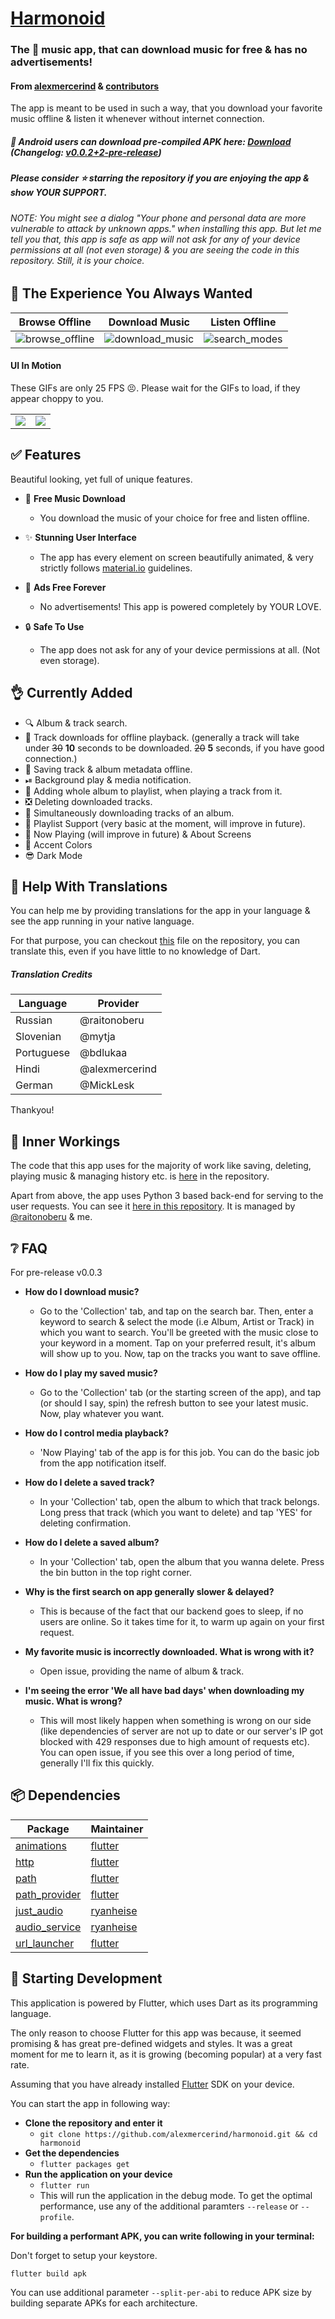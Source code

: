 # [Harmonoid](https://github.com/alexmercerind/harmonoid/)

### The 🎵 music app, that can download music for free & has no advertisements!
#### From [alexmercerind](https://github.com/alexmercerind) & [contributors](https://github.com/alexmercerind/harmonoid/graphs/contributors)
The app is meant to be used in such a way, that you download your favorite music offline & listen it whenever without internet connection.

##### 💾 Android users can download pre-compiled APK here: [Download](https://github.com/alexmercerind/harmonoid/releases/download/v0.0.2%2B2/harmonoid-v0.0.2+2-pre-release.apk) (Changelog: [v0.0.2+2-pre-release](https://github.com/alexmercerind/harmonoid/releases/tag/v0.0.2%2B2))
##### Please consider ⭐ starring the repository if you are enjoying the app & show YOUR SUPPORT.
###### NOTE: You might see a dialog "Your phone and personal data are more vulnerable to attack by unknown apps." when installing this app. But let me tell you that, this app is safe as app will not ask for any of your device permissions at all (not even storage) & you are seeing the code in this repository. Still, it is your choice.


## 💎 The Experience You Always Wanted

|Browse Offline|Download Music|Listen Offline|
|-|-|-|
|![browse_offline](https://github.com/alexmercerind/harmonoid/blob/master/README%20Assets/browse_offline.jpg)|![download_music](https://github.com/alexmercerind/harmonoid/blob/master/README%20Assets/download_music.jpg)|![search_modes](https://github.com/alexmercerind/harmonoid/blob/master/README%20Assets/now_playing_demo.jpg)|

#### UI In Motion

These GIFs are only 25 FPS 😣. Please wait for the GIFs to load, if they appear choppy to you.

|||
|-|-|
|![](https://github.com/alexmercerind/harmonoid/blob/master/README%20Assets/album_demo.gif) |![](https://github.com/alexmercerind/harmonoid/blob/master/README%20Assets/ui_demo.gif)|


## ✅ Features


 Beautiful looking, yet full of unique features.

- 💾 __Free Music Download__
  - You download the music of your choice for free and listen offline.

- ✨ __Stunning User Interface__
  - The app has every element on screen beautifully animated, & very strictly follows [material.io](https://material.io) guidelines. 

- 💝 __Ads Free Forever__
  - No advertisements! This app is powered completely by YOUR LOVE.
  
- 🔒 __Safe To Use__
  - The app does not ask for any of your device permissions at all. (Not even storage).


## 👌 Currently Added

- 🔍 Album & track search.
- 💾 Track downloads for offline playback. (generally a track will take under ~~30~~ **10** seconds to be downloaded. ~~20~~ **5** seconds, if you have good connection.)
- 🧷 Saving track & album metadata offline.
- ⏯ Background play & media notification.
- 📃 Adding whole album to playlist, when playing a track from it.
- ❎ Deleting downloaded tracks.
- 📁 Simultaneously downloading tracks of an album.
- 📃 Playlist Support (very basic at the moment, will improve in future).
- 🎵 Now Playing (will improve in future) &  About Screens
- 🌈 Accent Colors 
- 😎 Dark Mode

## 🎉 Help With Translations

You can help me by providing translations for the app in your language & see the app running in your native language.

For that purpose, you can checkout [this](https://github.com/alexmercerind/harmonoid/blob/master/lib/scripts/globalsupdater.dart) file on the repository, you can translate this, even if you have little to no knowledge of Dart.

##### Translation Credits

|Language       |Provider       |
|---------------|---------------|
|Russian        |@raitonoberu   |
|Slovenian      |@mytja         |
|Portuguese     |@bdlukaa       |
|Hindi          |@alexmercerind |
|German         |@MickLesk      |

Thankyou!


## 📖 Inner Workings

The code that this app uses for the majority of work like saving, deleting, playing music & managing history etc. is [here](https://github.com/alexmercerind/harmonoid/tree/master/lib/scripts) in the repository.

Apart from above, the app uses Python 3 based back-end for serving to the user requests. You can see it [here in this repository](https://github.com/raitonoberu/harmonoid-service). It is managed by [@raitonoberu](https://github.com/raitonoberu) & me.


## ❔ FAQ

For pre-release v0.0.3

- __How do I download music?__
  - Go to the 'Collection' tab, and tap on the search bar. Then, enter a keyword to search & select the mode (i.e Album, Artist or Track) in which you want to search. You'll be greeted with the music close to your keyword in a moment. Tap on your preferred result, it's album will show up to you. Now, tap on the tracks you want to save offline.

- __How do I play my saved music?__
  - Go to the 'Collection' tab (or the starting screen of the app), and tap (or should I say, spin) the refresh button to see your latest music. Now, play whatever you want.
  
- __How do I control media playback?__
  - 'Now Playing' tab of the app is for this job. You can do the basic job from the app notification itself.

- __How do I delete a saved track?__
  - In your 'Collection' tab, open the album to which that track belongs. Long press that track (which you want to delete) and tap 'YES' for deleting confirmation.

- __How do I delete a saved album?__
  - In your 'Collection' tab, open the album that you wanna delete. Press the bin button in the top right corner.
  
- __Why is the first search on app generally slower & delayed?__
  - This is because of the fact that our backend goes to sleep, if no users are online. So it takes time for it, to warm up again on your first request.
  
- __My favorite music is incorrectly downloaded. What is wrong with it?__
  - Open issue, providing the name of album & track.
  
- __I'm seeing the error 'We all have bad days' when downloading my music. What is wrong?__
  - This will most likely happen when something is wrong on our side (like dependencies of server are not up to date or our server's IP got blocked with 429 responses due to high amount of requests etc). You can open issue, if you see this over a long period of time, generally I'll fix this quickly.


## 📦 Dependencies

|Package                                                        |Maintainer                               |
|---------------------------------------------------------------|-----------------------------------------|
|[animations](https://pub.dev/packages/animations)              |[flutter](https://github.com/flutter)    |
|[http](https://pub.dev/packages/http)                          |[flutter](https://github.com/flutter)    |
|[path](https://pub.dev/packages/path)                          |[flutter](https://github.com/flutter)    |
|[path_provider](https://pub.dev/packages/path_provider)        |[flutter](https://github.com/flutter)    |
|[just_audio](https://github.com/ryanheise/just_audio)          |[ryanheise](https://github.com/ryanheise)|
|[audio_service](https://github.com/ryanheise/audio_service)    |[ryanheise](https://github.com/ryanheise)|
|[url_launcher](https://pub.dev/packages/url_launcher)          |[flutter](https://github.com/flutter)    |


## 🔧 Starting Development

This application is powered by Flutter, which uses Dart as its programming language.

The only reason to choose Flutter for this app was because, it seemed promising & has great pre-defined widgets and styles. It was a great moment for me to learn it, as it is growing (becoming popular) at a very fast rate. 

Assuming that you have already installed [Flutter](https://flutter.dev) SDK on your device.

You can start the app in following way:

- **Clone the repository and enter it**
  - ```git clone https://github.com/alexmercerind/harmonoid.git && cd harmonoid```
- **Get the dependencies**
  - ```flutter packages get```
- **Run the application on your device**
  - ```flutter run```
  - This will run the application in the debug mode. To get the optimal performance, use any of the additional paramters ```--release``` or ```--profile```.

**For building a performant APK, you can write following in your terminal:**

Don't forget to setup your keystore.

```
flutter build apk
```

You can use additional parameter ```--split-per-abi``` to reduce APK size by building separate APKs for each architecture.
